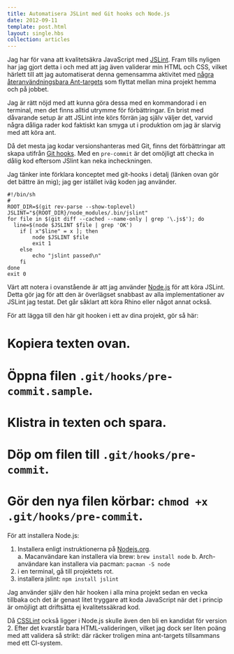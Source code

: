 ```yaml
---
title: Automatisera JSLint med Git hooks och Node.js
date: 2012-09-11
template: post.html
layout: single.hbs
collection: articles
---
```

Jag har för vana att kvalitetsäkra JavaScript med [JSLint](http://jslint.com). Fram tills nyligen har jag gjort detta i och med att jag även validerar min HTML och CSS, vilket härlett till att jag automatiserat denna gemensamma aktivitet med [några återanvändningsbara Ant-targets](https://github.com/madr/uidev-checklist) som flyttat mellan mina projekt hemma och på jobbet.

Jag är rätt nöjd med att kunna göra dessa med en kommandorad i en terminal, men det finns alltid utrymme för förbättringar. En brist med dåvarande setup är att JSLint inte körs förrän jag själv väljer det, varvid några dåliga rader kod faktiskt kan smyga ut i produktion om jag är slarvig med att köra ant.

Då det mesta jag kodar versionshanteras med Git, finns det förbättringar att skapa utifrån [Git hooks](http://git-scm.com/book/en/Customizing-Git-Git-Hooks). Med en `pre-commit` är det omöjligt att checka in dålig kod eftersom JSlint kan neka incheckningen.

Jag tänker inte förklara konceptet med git-hooks i detalj (länken ovan gör det bättre än mig); jag ger istället iväg koden jag använder.

    #!/bin/sh
    #
    ROOT_DIR=$(git rev-parse --show-toplevel)
    JSLINT="${ROOT_DIR}/node_modules/.bin/jslint"
    for file in $(git diff --cached --name-only | grep '\.js$'); do
      line=$(node $JSLINT $file | grep 'OK')
        if [ x"$line" = x ]; then
            node $JSLINT $file
            exit 1
        else
            echo "jslint passed\n"
        fi
    done
    exit 0

Värt att notera i ovanstående är att jag använder [Node.js](http://nodejs.org) för att köra JSLint. Detta gör jag för att den är överlägset snabbast av alla implementationer av JSLint jag testat. Det går såklart att köra Rhino eller något annat också.

För att lägga till den här git hooken i ett av dina projekt, gör så här:

 # Kopiera texten ovan.
 # Öppna filen `.git/hooks/pre-commit.sample`.
 # Klistra in texten och spara.
 # Döp om filen till `.git/hooks/pre-commit`.
 # Gör den nya filen körbar: `chmod +x .git/hooks/pre-commit`.

För att installera Node.js:

 1. Installera enligt instruktionerna på [Nodejs.org](http://nodejs.org).  
     a. Macanvändare kan installera via brew: `brew install node`
     b. Arch-användare kan installera via pacman: `pacman -S node`
 2. i en terminal, gå till projektets rot.
 3. installera jslint: `npm install jslint`

Jag använder själv den här hooken i alla mina projekt sedan en vecka tillbaka och det är genast litet tryggare att koda JavaScript när det i princip är omöjligt att driftsätta ej kvalitetssäkrad kod. 

Då [CSSLint](http://csslint.net) också ligger i Node.js skulle även den bli en kandidat för version 2. Efter det kvarstår bara HTML-valideringen, vilket jag dock ser liten poäng med att validera så strikt: där räcker troligen mina ant-targets tillsammans med ett CI-system.